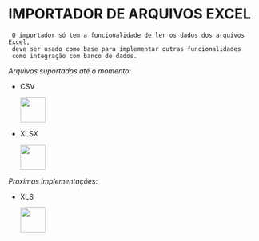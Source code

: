 # IMPORTADOR DE ARQUIVOS EXCEL


~~~observacao
 O importador só tem a funcionalidade de ler os dados dos arquivos Excel,
 deve ser usado como base para implementar outras funcionalidades
 como integração com banco de dados.
~~~

*Arquivos suportados até o momento:*
 - CSV
 
   <img src="https://miro.medium.com/max/512/0*kwz8d_aG00d3fPln.png" height="50px"/>
 - XLSX
 
   <img src="https://play-lh.googleusercontent.com/NSiq36RJ2io017HH37idZ7kpgqw7RGasD8s7y9rsf5BqUKlByGLiQ1fuWmZjQ8_pixRL=w240-h480-rw" height="50px"/>


*Proximas implementações:*
 - XLS

   <img src="https://play-lh.googleusercontent.com/T-axFTWvOT3nKM5KeWegtAwcueAZAcuCTgNKpLA7nI43pgXkBODVNH0_q9h0yjgusg" height="50px"/>
